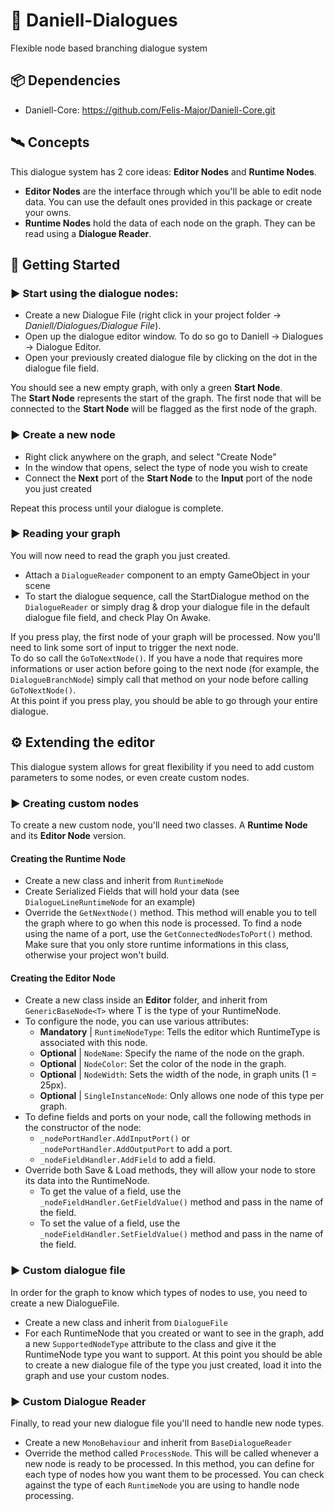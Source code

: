 # 🥓 Daniell-Dialogues
Flexible node based branching dialogue system

## 📦 Dependencies
- Daniell-Core: https://github.com/Felis-Major/Daniell-Core.git

## 🛰 Concepts
This dialogue system has 2 core ideas: **Editor Nodes** and **Runtime Nodes**.  
- **Editor Nodes** are the interface through which you'll be able to edit node data. You can use the default ones provided in this package or create your owns.  
- **Runtime Nodes** hold the data of each node on the graph. They can be read using a **Dialogue Reader**.

## 🚧 Getting Started
### ▶ Start using the dialogue nodes:
- Create a new Dialogue File (right click in your project folder -> *Daniell/Dialogues/Dialogue File*).  
- Open up the dialogue editor window. To do so go to Daniell -> Dialogues -> Dialogue Editor.  
- Open your previously created dialogue file by clicking on the dot in the dialogue file field.

You should see a new empty graph, with only a green **Start Node**.  
The **Start Node** represents the start of the graph. The first node that will be connected to the **Start Node** will be flagged as the first node of the graph.  
### ▶ Create a new node
- Right click anywhere on the graph, and select "Create Node"
- In the window that opens, select the type of node you wish to create
- Connect the **Next** port of the **Start Node** to the **Input** port of the node you just created

Repeat this process until your dialogue is complete.

### ▶ Reading your graph
You will now need to read the graph you just created.
- Attach a ```DialogueReader``` component to an empty GameObject in your scene
- To start the dialogue sequence, call the StartDialogue method on the ```DialogueReader``` or simply drag & drop your dialogue file in the default dialogue file field, and check Play On Awake.

If you press play, the first node of your graph will be processed. Now you'll need to link some sort of input to trigger the next node.  
To do so call the ```GoToNextNode()```. If you have a node that requires more informations or user action before going to the next node (for example, the ```DialogueBranchNode```) simply call that method on your node before calling ```GoToNextNode()```.  
At this point if you press play, you should be able to go through your entire dialogue.

## ⚙ Extending the editor
This dialogue system allows for great flexibility if you need to add custom parameters to some nodes, or even create custom nodes.

### ▶ Creating custom nodes
To create a new custom node, you'll need two classes. A **Runtime Node** and its **Editor Node** version.  
#### Creating the **Runtime Node**
- Create a new class and inherit from ```RuntimeNode```
- Create Serialized Fields that will hold your data (see ```DialogueLineRuntimeNode``` for an example)
- Override the ```GetNextNode()``` method. This method will enable you to tell the graph where to go when this node is processed. To find a node using the name of a port, use the ```GetConnectedNodesToPort()``` method. Make sure that you only store runtime informations in this class, otherwise your project won't build.  

#### Creating the **Editor Node**
- Create a new class inside an **Editor** folder, and inherit from ```GenericBaseNode<T>``` where T is the type of your RuntimeNode.
- To configure the node, you can use various attributes:
  - **Mandatory** | ```RuntimeNodeType```: Tells the editor which RuntimeType is associated with this node.
  - **Optional** | ```NodeName```: Specify the name of the node on the graph.
  - **Optional** | ```NodeColor```: Set the color of the node in the graph.
  - **Optional** | ```NodeWidth```: Sets the width of the node, in graph units (1 = 25px).
  - **Optional** | ```SingleInstanceNode```: Only allows one node of this type per graph.
- To define fields and ports on your node, call the following methods in the constructor of the node:
  - ```_nodePortHandler.AddInputPort()``` or ```_nodePortHandler.AddOutputPort``` to add a port.
  - ```_nodeFieldHandler.AddField``` to add a field.
- Override both Save & Load methods, they will allow your node to store its data into the RuntimeNode. 
  - To get the value of a field, use the ```_nodeFieldHandler.GetFieldValue()``` method and pass in the name of the field.
  - To set the value of a field, use the ```_nodeFieldHandler.SetFieldValue()``` method and pass in the name of the field.   

### ▶ Custom dialogue file
In order for the graph to know which types of nodes to use, you need to create a new DialogueFile.
- Create a new class and inherit from ```DialogueFile```
- For each RuntimeNode that you created or want to see in the graph, add a new ```SupportedNodeType``` attribute to the class and give it the RuntimeNode type you want to support. 
At this point you should be able to create a new dialogue file of the type you just created, load it into the graph and use your custom nodes.

### ▶ Custom Dialogue Reader
Finally, to read your new dialogue file you'll need to handle new node types.
- Create a new ```MonoBehaviour``` and inherit from ```BaseDialogueReader```
- Override the method called ```ProcessNode```. This will be called whenever a new node is ready to be processed. In this method, you can define for each type of nodes how you want them to be processed. You can check against the type of each ```RuntimeNode``` you are using to handle node processing.
